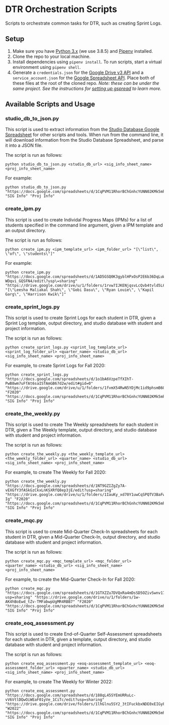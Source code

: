 # DTR Orchestration Scripts
Scripts to orchestrate common tasks for DTR, such as creating Sprint Logs.

## Setup
1. Make sure you have [Python 3.x](https://www.python.org/downloads/) (we use 3.8.5) and [Pipenv](https://pipenv-fork.readthedocs.io/en/latest/#install-pipenv-today) installed.
2. Clone the repo to your local machine.
3. Install dependencies using `pipenv install`. To run scripts, start a virtual environment using `pipenv shell`. 
4. Generate a `credentials.json` for the [Google Drive v3 API](https://developers.google.com/drive/api/v3/quickstart/python) and a `service_account.json` for the [Google Spreadsheet API](https://gspread.readthedocs.io/en/latest/oauth2.html#for-bots-using-service-account). Place both of these files at the root of the cloned repo. _Note: these can be under the same project. See the instructions for [setting up gspread](https://gspread.readthedocs.io/en/latest/oauth2.html#enable-api-access-for-a-project) to learn more._

## Available Scripts and Usage

### studio_db_to_json.py
This script is used to extract information from the [Studio Database Google Spreadsheet](https://docs.google.com/spreadsheets/d/1CqPVM11RhorBChGnhcYUNN02KMk5mhKEbuzQEY4vxQA/edit#gid=0) for other scripts and tools. When run from the command line, it will download information from the Studio Database Spreadsheet, and parse it into a JSON file.

The script is run as follows: 
```commandline
python studio_db_to_json.py <studio_db_url> <sig_info_sheet_name> <proj_info_sheet_name>
```

For example: 
```commandline
python studio_db_to_json.py "https://docs.google.com/spreadsheets/d/1CqPVM11RhorBChGnhcYUNN02KMk5mhKEbuzQEY4vxQA/edit#gid=0" "SIG Info" "Proj Info"
```

### create_ipm.py
This script is used to create Individal Progress Maps (IPMs) for a list of students specified in the command line argument, given a IPM template and an output directory.

The script is run as follows:
```commandline
python create_ipm.py <ipm_template_url> <ipm_folder_url> "[\"list\", \"of\", \"students\"]"
```

For example:
```commandline
python create_ipm.py "https://docs.google.com/spreadsheets/d/1AD5GSQ0K3gyblHPxOsP2E6b36DqLuW-WDqvi_GQSFN4/edit\?usp\=sharing" "https://drive.google.com/drive/u/1/folders/1rvw7IJKENjqsvLcQvb4tvld5L6skjSqH" "[\"Leesha Maliakal Shah\", \"Gobi Dasu\", \"Ryan Louie\", \"Kapil Garg\", \"Harrison Kwik\"]"
```

### create_sprint_logs.py
This script is used to create Sprint Logs for each student in DTR, given a Sprint Log template, output directory, and studio database with student and project information.

The script is run as follows: 
```commandline
python create_sprint_logs.py <sprint_log_template_url> <sprint_log_folder_url> <quarter_name> <studio_db_url> <sig_info_sheet_name> <proj_info_sheet_name>
```

For example, to create Sprint Logs for Fall 2020:
```commandline
python create_sprint_logs.py "https://docs.google.com/spreadsheets/d/1o1bA6VzpeTfXIhT-PwB8wm7uFfAt6saISTAmGB67d2w/edit#gid=0" "https://drive.google.com/drive/u/1/folders/1fvmX54RwN5YDjMc1id9phsmB6OSvfKcQ" "F2020" "https://docs.google.com/spreadsheets/d/1CqPVM11RhorBChGnhcYUNN02KMk5mhKEbuzQEY4vxQA/edit#gid=0" "SIG Info" "Proj Info"
```

### create_the_weekly.py
This script is used to create The Weekly spreadsheets for each student in DTR, given a The Weekly template, output directory, and
studio database with student and project information.

The script is run as follows: 
```commandline
python create_the_weekly.py <the_weekly_template_url> <the_weekly_folder_url> <quarter_name> <studio_db_url> <sig_info_sheet_name> <proj_info_sheet_name>
```

For example, to create The Weekly for Fall 2020:
```commandline
python create_the_weekly.py "https://docs.google.com/spreadsheets/d/1NT9GZIZgZy7A-vEXGfY3fASkGzCkxLnKSXRfQ8ep3jE/edit?usp=sharing" "https://drive.google.com/drive/u/1/folders/1IauKy_xd70Y1uwCqSPQTV3BaFwSOK-Ig" "F2020" "https://docs.google.com/spreadsheets/d/1CqPVM11RhorBChGnhcYUNN02KMk5mhKEbuzQEY4vxQA/edit#gid=0" "SIG Info" "Proj Info"
```

### create_mqc.py
This script is used to create Mid-Quarter Check-In spreadsheets for each student in DTR, given a Mid-Quarter Check-In, output directory, and
studio database with student and project information.

The script is run as follows: 
```commandline
python create_mqc.py <mqc_template_url> <mqc_folder_url> <quarter_name> <studio_db_url> <sig_info_sheet_name> <proj_info_sheet_name>
```

For example, to create the Mid-Quarter Check-In for Fall 2020:
```commandline
python create_mqc.py "https://docs.google.com/spreadsheets/d/1GTXZZu7DVQxRa4mDsSD5OZivSwnv17nwAV6mroKztSs/edit?usp=sharing" "https://drive.google.com/drive/u/1/folders/1w-AK4hBoEwd_tZv-TMFabwpUgMR4RBB7" "F2020" "https://docs.google.com/spreadsheets/d/1CqPVM11RhorBChGnhcYUNN02KMk5mhKEbuzQEY4vxQA/edit#gid=0" "SIG Info" "Proj Info"
```

### create_eoq_assessment.py
This script is used to create End-of-Quarter Self-Assessment spreadsheets for each student in DTR, given a template, output directory, and
studio database with student and project information.

The script is run as follows:
```commandline
python create_eoq_assessment.py <eoq-assessment_template_url> <eoq-assessment_folder_url> <quarter_name> <studio_db_url> <sig_info_sheet_name> <proj_info_sheet_name>
```

For example, to create The Weekly for Winter 2022:
```commandline
python create_eoq_assessment.py "https://docs.google.com/spreadsheets/d/188qL45SYEmURRuLc-vV6VtlDQwOiWEaF01yVe_1CiTc/edit?usp=sharing" "https://drive.google.com/drive/folders/1lhGlnu5SY2_3tIFuckbxNDE0xEIGyFFL" "W2022" "https://docs.google.com/spreadsheets/d/1CqPVM11RhorBChGnhcYUNN02KMk5mhKEbuzQEY4vxQA/edit#gid=0" "SIG Info" "Proj Info"
```